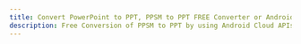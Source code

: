 ---title: Convert PowerPoint to PPT, PPSM to PPT FREE Converter or Android SDKdescription: Free Conversion of PPSM to PPT by using Android Cloud APIs & SDKs. Also Create, Edit & Render Microsoft Word & OpenOffice documents in the Cloud.---